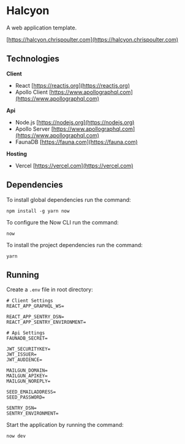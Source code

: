 # Halcyon

A web application template.

[https://halcyon.chrispoulter.com](https://halcyon.chrispoulter.com)

## Technologies

**Client**

-   React
    [https://reactjs.org](https://reactjs.org)
-   Apollo Client
    [https://www.apollographql.com](https://www.apollographql.com)

**Api**

-   Node.js
    [https://nodejs.org](https://nodejs.org)
-   Apollo Server
    [https://www.apollographql.com](https://www.apollographql.com)
-   FaunaDB
    [https://fauna.com](https://fauna.com)

**Hosting**

-   Vercel
    [https://vercel.com](https://vercel.com)

## Dependencies

To install global dependencies run the command:

    npm install -g yarn now

To configure the Now CLI run the command:

    now

To install the project dependencies run the command:

    yarn

## Running

Create a `.env` file in root directory:

```
# Client Settings
REACT_APP_GRAPHQL_WS=

REACT_APP_SENTRY_DSN=
REACT_APP_SENTRY_ENVIRONMENT=

# Api Settings
FAUNADB_SECRET=

JWT_SECURITYKEY=
JWT_ISSUER=
JWT_AUDIENCE=

MAILGUN_DOMAIN=
MAILGUN_APIKEY=
MAILGUN_NOREPLY=

SEED_EMAILADDRESS=
SEED_PASSWORD=

SENTRY_DSN=
SENTRY_ENVIRONMENT=
```

Start the application by running the command:

    now dev
